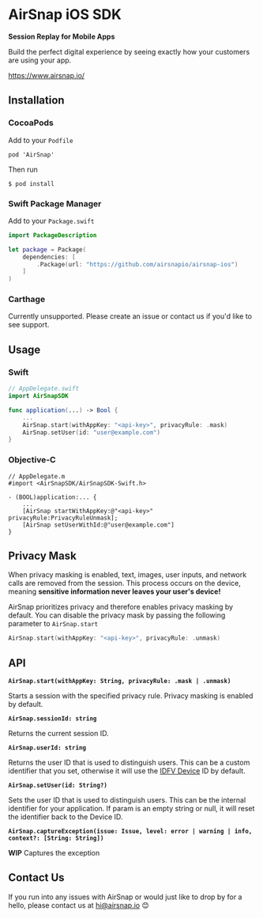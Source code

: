 # AirSnap iOS SDK

**Session Replay for Mobile Apps**

Build the perfect digital experience by seeing exactly how your customers are using your app.

https://www.airsnap.io/

## Installation

### CocoaPods

Add to your `Podfile`

```
pod 'AirSnap'
```

Then run

```
$ pod install
```

### Swift Package Manager

Add to your `Package.swift`

```swift
import PackageDescription

let package = Package(
    dependencies: [
        .Package(url: "https://github.com/airsnapio/airsnap-ios")
    ]
)
```

### Carthage

Currently unsupported. Please create an issue or contact us if you'd like to see support.

## Usage

### Swift

```swift
// AppDelegate.swift
import AirSnapSDK

func application(...) -> Bool {
    ...
    AirSnap.start(withAppKey: "<api-key>", privacyRule: .mask)
    AirSnap.setUser(id: "user@example.com")
}
```

### Objective-C

```objc
// AppDelegate.m
#import <AirSnapSDK/AirSnapSDK-Swift.h>

- (BOOL)application:... {
    ...
    [AirSnap startWithAppKey:@"<api-key>" privacyRule:PrivacyRuleUnmask];
    [AirSnap setUserWithId:@"user@example.com"]
}
```

## Privacy Mask

When privacy masking is enabled, text, images, user inputs, and network calls are removed from the session. This process occurs on the device, meaning **sensitive information never leaves your user's device!**

AirSnap prioritizes privacy and therefore enables privacy masking by default. You can disable the privacy mask by passing the following parameter to `AirSnap.start`

```swift
AirSnap.start(withAppKey: "<api-key>", privacyRule: .unmask)
```

## API

**`AirSnap.start(withAppKey: String, privacyRule: .mask | .unmask)`**

Starts a session with the specified privacy rule. Privacy masking is enabled by default.

**`AirSnap.sessionId: string`**

Returns the current session ID.

**`AirSnap.userId: string`**

Returns the user ID that is used to distinguish users. This can be a custom identifier that you set, otherwise it will use the [IDFV Device](https://developer.apple.com/documentation/uikit/uidevice/1620059-identifierforvendor) ID by default.

**`AirSnap.setUser(id: String?)`**

Sets the user ID that is used to distinguish users. This can be the internal identifier for your application. If param is an empty string or null, it will reset the identifier back to the Device ID.

**`AirSnap.captureException(issue: Issue, level: error | warning | info, context?: [String: String])`**

**WIP**
Captures the exception

## Contact Us

If you run into any issues with AirSnap or would just like to drop by for a hello, please contact us at hi@airsnap.io :blush:
